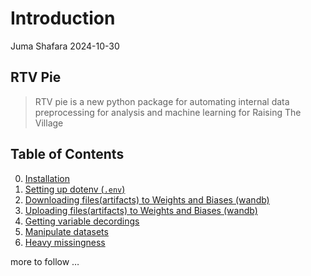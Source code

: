 # Introduction
Juma Shafara
2024-10-30

<!-- WARNING: THIS FILE WAS AUTOGENERATED! DO NOT EDIT! -->

## RTV Pie

> RTV pie is a new python package for automating internal data
> preprocessing for analysis and machine learning for Raising The
> Village

## Table of Contents

0.  [Installation](Tutorials/00_installation.ipynb)
1.  [Setting up dotenv (`.env`)](Tutorials/01_setting_up_dotenv.ipynb)
2.  [Downloading files(artifacts) to Weights and Biases
    (wandb)](Tutorials/02_1_loading_wandb_artifact.ipynb)
3.  [Uploading files(artifacts) to Weights and Biases
    (wandb)](Tutorials/02_2_pushing_wandb_artifact.ipynb)
4.  [Getting variable decordings](Tutorials/03_getting_decodings.ipynb)
5.  [Manipulate datasets](Tutorials/04_manipulate.ipynb)
6.  [Heavy missingness](Tutorials/05_missingness.ipynb)

more to follow …
